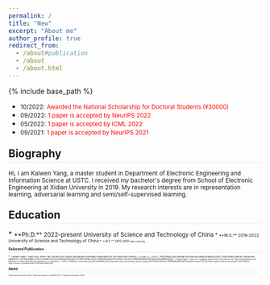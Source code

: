 ```yaml
---
permalink: /
title: "New"
excerpt: "About me"
author_profile: true
redirect_from: 
  - /about#publication
  - /about
  - /about.html
---
```

<style>
.page__content p {
    margin: 0 0 0em;
}
p{
    /*margin: 0;*/
    /*padding: -30;*/
    /*line-height: 15px;*/
}
a{
	color:#7c1313;
}
ul{
    /*margin: 0;*/
    /*padding: -30;*/
    line-height: 15px;
    margin-block-start: 0em;
    margin-block-end: 0em;
}
ul li, ol li {
    margin-bottom: 0.em;
}
h1, h2, h3, h4, h5, h6 {
	padding-bottom: 0.2em;
	margin: 1em 0 0.5em;
	border-bottom: 2px solid #f2f3f3;
}
</style>
{% include base_path %} 
* <small>10/2022:</small> <small style="color:red">Awarded the National Scholarship for Doctoral Students (¥30000)</small> 
* <small>09/2022:</small> <small style="color:red">1 paper is accepted by NeurIPS 2022 </small> 
* <small>05/2022:</small> <small style="color:red">1 paper is accepted by ICML 2022 </small> 
* <small>09/2021:</small> <small style="color:red">1 paper is accepted by NeurIPS 2021 </small> 
<h2 id="biography"> Biography</h2>  

<small> Hi, I am Kaiwen Yang, a master student in Department of Electronic Engineering and Information Science at USTC. I received my bachelor's degree from School of Electronic Engineering at Xidian University in 2019. My research interests are in representation learning, adversarial learning and semi/self-supervised learning.</small>

<h2 id="education"> Education</h2> 
* <small>**Ph.D.** 2022-present </small>  	
  <small>University of Science and Technology of China<small>   
* <small>**M.S.** 2019-2022 </small>  	
  <small>University of Science and Technology of China<small>   
* <small>**B.E.** 2015-2019<small>  
  <small>Xidian University</small> 


<h2 id="publication">Selected Publication</h2> 
* <small>**Kaiwen Yang**, Tianyi Zhou, Xinmei Tian, Dacheng Tao. Identity-Disentangled Adversarial Augmentation for Self-supervised Learning. ***ICML***, *2022*. [[Pdf]](https://proceedings.mlr.press/v162/yang22s/yang22s.pdf) [[Code]](https://github.com/kai-wen-yang/IDAA) [[Slides]](https://icml.cc/media/icml-2022/Slides/17860.pdf) [[Poster]](https://icml.cc/media/PosterPDFs/ICML%202022/766d856ef1a6b02f93d894415e6bfa0e.png) 
* <small>**Kaiwen Yang**, Tianyi Zhou, Yonggang zhang, Xinmei Tian, Dacheng Tao. Class-Disentanglement and Applications in Adversarial Detection and Defense. ***NeurIPS***, *2021*. [[Pdf]](https://openreview.net/pdf?id=jFMzBeLyTc0) [[Appendix]](https://proceedings.neurips.cc/paper/2021/file/8606f35ec6c77858dfb80a385d0d1151-Supplemental.pdf) [[Code]](https://github.com/kai-wen-yang/CD-VAE) [[Slides]](https://neurips.cc/media/neurips-2021/Slides/26667.pdf) </small>
	
<h2 id="award"> Award</h2> 
* <small>National Scholarship (2022) </small>
* <small>National 1st place in CUMCM (2017) </small>
* <small>National Scholarship (2016) </small>

<script type='text/javascript' id='clustrmaps' src='//cdn.clustrmaps.com/map_v2.js?cl=ffffff&w=100&t=n&d=HbVX3egvi54ZREtzaPFgjN0cJebFsDjwXflmtsApCQI'></script>
